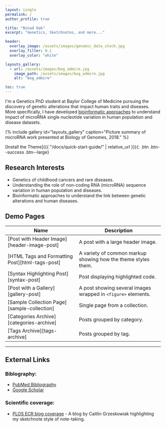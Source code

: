 ```yaml
---
layout: single
permalink: /
author_profile: true

title: "Ninad Oak"
excerpt: "Genetics, Sketchnotes, and more..."

header:
  overlay_image: /assets/images/genomic_data_stock.jpg
  overlay_filter: 0.1
  overlay_color: "white"

layouts_gallery:
  - url: /assets/images/bog_admire.jpg
    image_path: /assets/images/bog_admire.jpg
    alt: "bog_admire"

toc: true
---
```


I'm a Genetics PhD student at Baylor College of Medicine pursuing the discovery of genetic alterations that impact human traits and diseases. More specifically, I have developed [bioinformatic approaches](https://github.com/nroak/ADmiRE) to understand impact of microRNA single nucleotide variation in human population and disease datasets.

{% include gallery id="layouts_gallery" caption="Picture summary of microRNA work presented at Biology of Genomes, 2018." %}

[Install the Theme]({{ "/docs/quick-start-guide/" | relative_url }}){: .btn .btn--success .btn--large}

## Research Interests

- Genetics of childhood cancers and rare diseases.
- Understanding the role of non-coding RNA (microRNA) sequence variation in human population and diseases.
- Bioinformatic approaches to understand the link between genetic alterations and human diseases.

## Demo Pages

| Name                                        | Description                                           |
| ------------------------------------------- | ----------------------------------------------------- |
| [Post with Header Image][header-image-post] | A post with a large header image. |
| [HTML Tags and Formatting Post][html-tags-post] | A variety of common markup showing how the theme styles them. |
| [Syntax Highlighting Post][syntax-post] | Post displaying highlighted code. |
| [Post with a Gallery][gallery-post] | A post showing several images wrapped in `<figure>` elements. |
| [Sample Collection Page][sample-collection] | Single page from a collection. |
| [Categories Archive][categories-archive] | Posts grouped by category. |
| [Tags Archive][tags-archive] | Posts grouped by tag. |


---

## External Links

### Biblography:

- [PubMed Bibliography](https://www.ncbi.nlm.nih.gov/sites/myncbi/1jQDtZLm9on5T/bibliography/40122621/public/?sort=date&direction=ascending)
- [Google Scholar](https://scholar.google.com/citations?user=oE-Da48AAAAJ&hl=en)


### Scientific coverage:

- [PLOS ECR blog coverage](http://blogs.plos.org/thestudentblog/2017/01/31/the-art-of-selling-science-presenting-an-engaging-scientific-talk/) - A blog by Caitlin Grzeskowiak highlighting my sketchnote style of note-taking.

